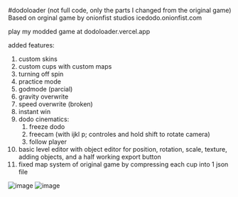 #dodoloader (not full code, only the parts I changed from the original game)
Based on orginal game by onionfist studios icedodo.onionfist.com 

play my modded game at dodoloader.vercel.app

added features:
1. custom skins
2. custom cups with custom maps
3. turning off spin
4. practice mode
5. godmode (parcial)
6. gravity overwrite
7. speed overwrite (broken)
8. instant win
9. dodo cinematics:
      1. freeze dodo
      2. freecam (with ijkl p; controles and hold shift to rotate camera) 
      3. follow player
10. basic level editor with object editor for position, rotation, scale, texture, adding objects, and a half working export button
11. fixed map system of original game by compressing each cup into 1 json file

![image](https://github.com/user-attachments/assets/2a725773-01ee-439e-b508-f3a5e70a3ce6)
![image](https://github.com/user-attachments/assets/e8410b61-4077-4300-859d-e7b69cd6acea)
